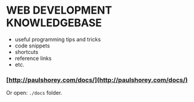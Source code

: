 # WEB DEVELOPMENT KNOWLEDGEBASE
* useful programming tips and tricks  
* code snippets  
* shortcuts  
* reference links  
* etc.   


### [http://paulshorey.com/docs/](http://paulshorey.com/docs/)  
Or open: `./docs` folder.
